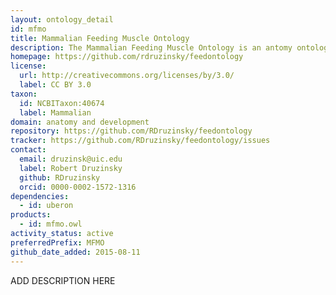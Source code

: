 ```yaml
---
layout: ontology_detail
id: mfmo
title: Mammalian Feeding Muscle Ontology
description: The Mammalian Feeding Muscle Ontology is an antomy ontology for the muscles of the head and neck that participate in feeding, swallowing, and other oral-pharyngeal behaviors.
homepage: https://github.com/rdruzinsky/feedontology
license:
  url: http://creativecommons.org/licenses/by/3.0/
  label: CC BY 3.0
taxon:
  id: NCBITaxon:40674
  label: Mammalian
domain: anatomy and development
repository: https://github.com/RDruzinsky/feedontology
tracker: https://github.com/RDruzinsky/feedontology/issues
contact:
  email: druzinsk@uic.edu
  label: Robert Druzinsky
  github: RDruzinsky
  orcid: 0000-0002-1572-1316
dependencies:
  - id: uberon
products:
  - id: mfmo.owl
activity_status: active
preferredPrefix: MFMO
github_date_added: 2015-08-11
---
```


ADD DESCRIPTION HERE
